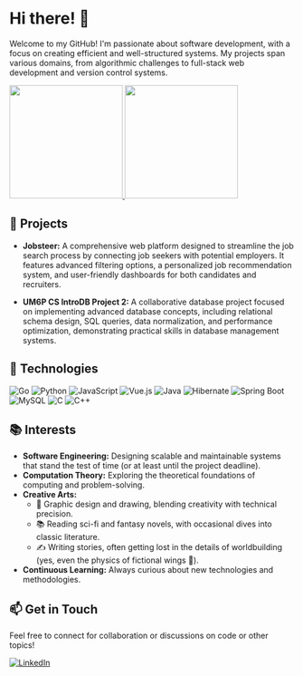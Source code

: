 # Hi there! 👋

Welcome to my GitHub! I'm passionate about software development, with a focus on creating efficient and well-structured systems. My projects span various domains, from algorithmic challenges to full-stack web development and version control systems.

<div align="left">
  <a href="https://github.com/SafaeHaj">
    <img src="https://github-readme-stats.vercel.app/api?username=SafaeHaj&theme=tokyonight&show_icons=true" height=200 />
  </a>
  <a href="https://github.com/SafaeHaj">
    <img src="https://github-readme-stats.vercel.app/api/top-langs/?username=SafaeHaj&langs_count=5&theme=tokyonight" height=200 />
  </a>
</div>

## 🚀 Projects

- **Jobsteer:** A comprehensive web platform designed to streamline the job search process by connecting job seekers with potential employers. It features advanced filtering options, a personalized job recommendation system, and user-friendly dashboards for both candidates and recruiters.

- **UM6P CS IntroDB Project 2:** A collaborative database project focused on implementing advanced database concepts, including relational schema design, SQL queries, data normalization, and performance optimization, demonstrating practical skills in database management systems.

## 🤖 Technologies
![Go](https://img.shields.io/badge/go-%2300ADD8.svg?style=for-the-badge&logo=go&logoColor=white)
![Python](https://img.shields.io/badge/python-3670A0?style=for-the-badge&logo=python&logoColor=ffdd54)
![JavaScript](https://img.shields.io/badge/javascript-%23323330.svg?style=for-the-badge&logo=javascript&logoColor=%23F7DF1E)
![Vue.js](https://img.shields.io/badge/vuejs-%2335495e.svg?style=for-the-badge&logo=vuedotjs&logoColor=%234FC08D)
![Java](https://img.shields.io/badge/java-%23ED8B00.svg?style=for-the-badge&logo=openjdk&logoColor=white)
![Hibernate](https://img.shields.io/badge/hibernate-59666C?style=for-the-badge&logo=hibernate&logoColor=white)
![Spring Boot](https://img.shields.io/badge/springboot-%236DB33F.svg?style=for-the-badge&logo=springboot&logoColor=white)
![MySQL](https://img.shields.io/badge/mysql-%2300f.svg?style=for-the-badge&logo=mysql&logoColor=white)
![C](https://img.shields.io/badge/c-%2300599C.svg?style=for-the-badge&logo=c&logoColor=white)
![C++](https://img.shields.io/badge/c++-%2300599C.svg?style=for-the-badge&logo=c%2B%2B&logoColor=white)

## 📚 Interests
- **Software Engineering:** Designing scalable and maintainable systems that stand the test of time (or at least until the project deadline).
- **Computation Theory:** Exploring the theoretical foundations of computing and problem-solving.
- **Creative Arts:** 
  - 🎨 Graphic design and drawing, blending creativity with technical precision.
  - 📚 Reading sci-fi and fantasy novels, with occasional dives into classic literature.
  - ✍️ Writing stories, often getting lost in the details of worldbuilding (yes, even the physics of fictional wings 🦅).
- **Continuous Learning:** Always curious about new technologies and methodologies.

## 📫 Get in Touch
Feel free to connect for collaboration or discussions on code or other topics!

[![LinkedIn](https://img.shields.io/badge/LinkedIn-%230077B5.svg?logo=linkedin&logoColor=white)](https://www.linkedin.com/in/safae-hajjout-146b94291/)
